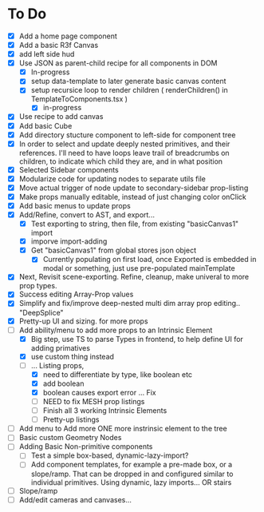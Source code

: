 # To Do

- [x] Add a home page component
- [x] Add a basic R3f Canvas
- [x] add left side hud
- [x] Use JSON as parent-child recipe for all components in DOM
  - [x] In-progress
  - [x] setup data-template to later generate basic canvas content
  - [x] setup recursice loop to render children ( renderChildren() in TemplateToComponents.tsx )
    - [x] in-progress
- [x] Use recipe to add canvas
- [x] Add basic Cube
- [x] Add directory stucture component to left-side for component tree
- [x] In order to select and update deeply nested primitives, and their references. I'll need to have loops leave trail of breadcrumbs on children, to indicate which child they are, and in what position
- [x] Selected Sidebar components
- [x] Modularize code for updating nodes to separate utils file
- [x] Move actual trigger of node update to secondary-sidebar prop-listing
- [x] Make props manually editable, instead of just changing color onClick
- [x] Add basic menus to update props
- [x] Add/Refine, convert to AST, and export...
  - [x] Test exporting to string, then file, from existing "basicCanvas1" import
  - [x] imporve import-adding
  - [x] Get "basicCanvas1" from global stores json object
    - [x] Currently populating on first load, once Exported is embedded in modal or something, just use pre-populated mainTemplate
- [x] Next, Revisit scene-exporting. Refine, cleanup, make univeral to more prop types.
- [x] Success editing Array-Prop values
- [x] Simplify and fix/improve deep-nested multi dim array prop editing.. "DeepSplice"
- [x] Pretty-up UI and sizing. for more props
- [ ] Add ability/menu to add more props to an Intrinsic Element
  - [x] Big step, use TS to parse Types in frontend, to help define UI for adding primatives
  - [x] use custom thing instead
  - [ ] ... Listing props,
    - [x] need to differentiate by type, like boolean etc
    - [x] add boolean
    - [x] boolean causes export error ... Fix
    - [ ] NEED to fix MESH prop listings
    - [ ] Finish all 3 working Intrinsic Elements
    - [ ] Pretty-up listings
- [ ] Add menu to Add more ONE more instrinsic element to the tree
- [ ] Basic custom Geometry Nodes
- [ ] Adding Basic Non-primitive components
  - [ ] Test a simple box-based, dynamic-lazy-import?
  - [ ] Add component templates, for example a pre-made box, or a slope/ramp. That can be dropped in and configured similar to individual primitives. Using dynamic, lazy imports... OR stairs
- [ ] Slope/ramp
- [ ] Add/edit cameras and canvases...
